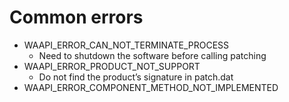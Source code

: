 # Common errors

- WAAPI_ERROR_CAN_NOT_TERMINATE_PROCESS
    - Need to shutdown the software before calling patching
- WAAPI_ERROR_PRODUCT_NOT_SUPPORT
    - Do not find the product’s signature in patch.dat
- WAAPI_ERROR_COMPONENT_METHOD_NOT_IMPLEMENTED